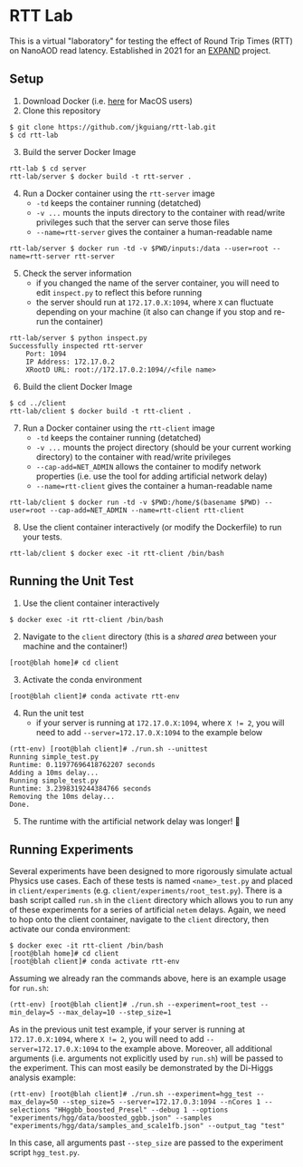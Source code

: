 # RTT Lab
This is a virtual "laboratory" for testing the effect of Round Trip Times (RTT) on NanoAOD read latency. Established in 2021 for an [EXPAND](https://center.ucsd.edu/programs/EXPAND.html) project.

## Setup
1. Download Docker (i.e. [here](https://docs.docker.com/docker-for-mac/install/) for MacOS users)
2. Clone this repository
```
$ git clone https://github.com/jkguiang/rtt-lab.git
$ cd rtt-lab
```
3. Build the server Docker Image
```
rtt-lab $ cd server
rtt-lab/server $ docker build -t rtt-server .
```
4. Run a Docker container using the `rtt-server` image
      - `-td` keeps the container running (detatched)
      - `-v ...` mounts the inputs directory to the container with read/write privileges such that the server can serve those files
      - `--name=rtt-server` gives the container a human-readable name
```
rtt-lab/server $ docker run -td -v $PWD/inputs:/data --user=root --name=rtt-server rtt-server
```
5. Check the server information
      - if you changed the name of the server container, you will need to edit `inspect.py` to reflect this before running
      - the server should run at `172.17.0.X:1094`, where `X` can fluctuate depending on your machine (it also can change if you stop and re-run the container)
```
rtt-lab/server $ python inspect.py
Successfully inspected rtt-server
    Port: 1094
    IP Address: 172.17.0.2
    XRootD URL: root://172.17.0.2:1094//<file name>
```
6. Build the client Docker Image
```
$ cd ../client
rtt-lab/client $ docker build -t rtt-client .
```
7. Run a Docker container using the `rtt-client` image
      - `-td` keeps the container running (detatched)
      - `-v ...` mounts the project directory (should be your current working directory) to the container with read/write privileges
      - `--cap-add=NET_ADMIN` allows the container to modify network properties (i.e. use the tool for adding artificial network delay)
      - `--name=rtt-client` gives the container a human-readable name
```
rtt-lab/client $ docker run -td -v $PWD:/home/$(basename $PWD) --user=root --cap-add=NET_ADMIN --name=rtt-client rtt-client
```
8. Use the client container interactively (or modify the Dockerfile) to run your tests.
```
rtt-lab/client $ docker exec -it rtt-client /bin/bash
```

## Running the Unit Test
1. Use the client container interactively
```
$ docker exec -it rtt-client /bin/bash
```
2. Navigate to the `client` directory (this is a *shared area* between your machine and the container!)
```
[root@blah home]# cd client
```
3. Activate the conda environment
```
[root@blah client]# conda activate rtt-env
```
4. Run the unit test
      - if your server is running at `172.17.0.X:1094`, where `X != 2`, you will need to add `--server=172.17.0.X:1094` to the example below
```
(rtt-env) [root@blah client]# ./run.sh --unittest
Running simple_test.py
Runtime: 0.11977696418762207 seconds
Adding a 10ms delay...
Running simple_test.py
Runtime: 3.2398319244384766 seconds
Removing the 10ms delay...
Done.
```
5. The runtime with the artificial network delay was longer! :tada:

## Running Experiments
Several experiments have been designed to more rigorously simulate actual Physics use cases. Each of these tests is named `<name>_test.py` and placed in `client/experiments` (e.g. `client/experiments/root_test.py`). There is a bash script called `run.sh` in the `client` directory which allows you to run any of these experiments for a series of artificial `netem` delays. Again, we need to hop onto the client container, navigate to the `client` directory, then activate our conda environment:
```
$ docker exec -it rtt-client /bin/bash
[root@blah home]# cd client
[root@blah client]# conda activate rtt-env
```
Assuming we already ran the commands above, here is an example usage for `run.sh`:
```
(rtt-env) [root@blah client]# ./run.sh --experiment=root_test --min_delay=5 --max_delay=10 --step_size=1
```
As in the previous unit test example, if your server is running at `172.17.0.X:1094`, where `X != 2`, you will need to add `--server=172.17.0.X:1094` to the example above. Moreover, all additional arguments (i.e. arguments not explicitly used by `run.sh`) will be passed to the experiment. This can most easily be demonstrated by the Di-Higgs analysis example:
```
(rtt-env) [root@blah client]# ./run.sh --experiment=hgg_test --max_delay=50 --step_size=5 --server=172.17.0.3:1094 --nCores 1 --selections "HHggbb_boosted_Presel" --debug 1 --options "experiments/hgg/data/boosted_ggbb.json" --samples "experiments/hgg/data/samples_and_scale1fb.json" --output_tag "test"
```
In this case, all arguments past `--step_size` are passed to the experiment script `hgg_test.py`.
